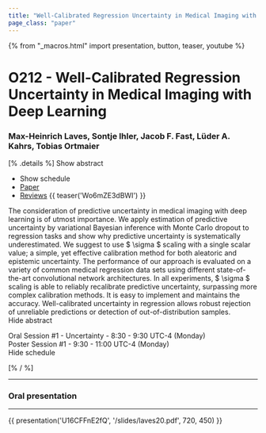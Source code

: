 ```yaml
---
title: "Well-Calibrated Regression Uncertainty in Medical Imaging with Deep Learning"
page_class: "paper"
---
```


{% from "_macros.html" import presentation, button, teaser, youtube %}

# O212 - Well-Calibrated Regression Uncertainty in Medical Imaging with Deep Learning

### Max-Heinrich Laves, Sontje Ihler, Jacob F. Fast, Lüder A. Kahrs, Tobias Ortmaier

[% .details %]
<a class="toggle_visibility" data-selector=".abstract" data-level="3">Show abstract</a>
- <a class="toggle_visibility" data-selector=".schedule" data-level="3">Show schedule</a>
- <a href="https://openreview.net/pdf?id=CecZ_0t79q">Paper</a>
- <a href="https://openreview.net/forum?id=CecZ_0t79q">Reviews</a>
{{ teaser('Wo6mZE3dBWI') }}

<p>
    <span class="abstract">
        The consideration of predictive uncertainty in medical imaging with deep learning is of utmost importance.      We apply estimation of predictive uncertainty by variational Bayesian inference with Monte Carlo dropout to regression tasks and show why predictive uncertainty is systematically underestimated.      We suggest to use $ \sigma $ scaling with a single scalar value; a simple, yet effective calibration method for both aleatoric and epistemic uncertainty.      The performance of our approach is evaluated on a variety of common medical regression data sets using different state-of-the-art convolutional network architectures.      In all experiments, $ \sigma $ scaling is able to reliably recalibrate predictive uncertainty, surpassing more complex calibration methods.      It is easy to implement and maintains the accuracy.      Well-calibrated uncertainty in regression allows robust rejection of unreliable predictions or detection of out-of-distribution samples.
        <br>
        <span class="actions"><a class="toggle_visibility" data-level="2">Hide abstract</a></span>
    </span>
</p>

<p>
    <span class="schedule">
        Oral Session #1 - Uncertainty  - 8:30 - 9:30 UTC-4 (Monday)<br>Poster Session #1  - 9:30 - 11:00 UTC-4 (Monday)
        <br>
        <span class="actions"><a class="toggle_visibility" data-level="2">Hide schedule</a></span>
    </span>
</p>

<!-- {{ button("Access paper channel", "https://chat.midl.io/channel/o212") }} -->
[% / %]

---

### Oral presentation

---

{{ presentation('U16CFFnE2fQ', '/slides/laves20.pdf', 720, 450) }}